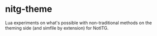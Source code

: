# nitg-theme
Lua experiments on what's possible with non-traditional methods on the theming side (and simfile by extension) for NotITG.

